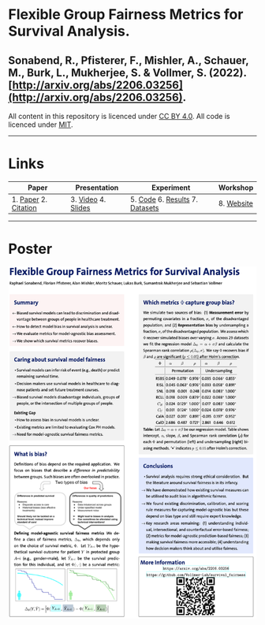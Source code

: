 # Flexible Group Fairness Metrics for Survival Analysis. 
## Sonabend, R., Pfisterer, F., Mishler, A., Schauer, M., Burk, L., Mukherjee, S. & Vollmer, S. (2022). [http://arxiv.org/abs/2206.03256](http://arxiv.org/abs/2206.03256). 

All content in this repository is licenced under [CC BY 4.0](https://creativecommons.org/licenses/by/4.0/). All code is licenced under [MIT](https://github.com/Vollmer-Lab/survival_fairness/blob/main/LICENSE).

___

# Links

| Paper | Presentation | Experiment | Workshop |
|---|---|---|---|
| 1. [Paper](http://arxiv.org/abs/2206.03256) 2. [Citation](https://github.com/Vollmer-Lab/survival_fairness/blob/main/CITATION) | 3. [Video](https://youtu.be/Cte0R-8GDtw) 4. [Slides](https://github.com/Vollmer-Lab/survival_fairness/blob/main/survival_fairness.pptx) | 5. [Code](https://github.com/Vollmer-Lab/survival_fairness/tree/main/code) 6. [Results](https://github.com/Vollmer-Lab/survival_fairness/tree/main/results) 7. [Datasets](https://github.com/Vollmer-Lab/survival_fairness/blob/main/code/README.md) | 8. [Website](https://dshealthkdd.github.io/dshealth-2022/)

___

# Poster


![Poster](poster.png)


